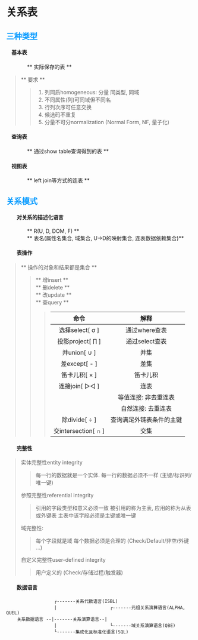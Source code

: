# 关系表
## <font color=#0099ff face="黑体">三种类型</font>
#### &emsp;基本表
&emsp;&emsp;&emsp;&emsp;** 实际保存的表 **
> ** 要求 **   
> > 1. 列同质homogeneous: 分量 同类型, 同域
> > 2. 不同属性(列)可同域但不同名
> > 3. 行列次序可任意交换
> > 4. 候选码不重复
> > 5. 分量不可分normalization (Normal Form, NF, 量子化)
#### &emsp;查询表
&emsp;&emsp;&emsp;&emsp;** 通过show table查询得到的表 **
#### &emsp;视图表
&emsp;&emsp;&emsp;&emsp;** left join等方式的连表 **
## <font color=#0099ff face="黑体">关系模式</font>
#### &emsp;&emsp;对关系的描述化语言
&emsp;&emsp;&emsp;&emsp;** R(U, D, DOM, F) **    
&emsp;&emsp;&emsp;&emsp;** 表名(属性名集合, 域集合, U->D的映射集合, 连表数据依赖集合)**
#### &emsp;&emsp;表操作
> ** 操作的对象和结果都是集合 **   
> > ** 增insert **   
> > ** 删delete **  
> > ** 改update **         
> > ** 查query **          
> > > |   命令  |    解释  |      
> > > | :-----: | :-----: |
> > > |选择select[ σ ]|通过where查表|   
> > > |投影project[ ∏ ]|通过select查表|     
> > > |并union[ ∪ ]|并集|
> > > |差except[ - ]|差集|
> > > |笛卡儿积[ × ]|笛卡儿积|
> > > |连接join[ ▷◁ ]|连表|     
> > > ||等值连接: 非去重连表|
> > > ||自然连接: 去重连表|
> > > |除divide[ ÷ ]|查询满足外链表条件的主键|
> > > |交intersection[ ∩ ]|交集|
#### &emsp;&emsp;完整性
> 实体完整性entity integrity
> > 每一行的数据就是一个实体.
> > 每一行的数据必须不一样
> > (主键/标识列/唯一键)
>       
> 参照完整性referential integrity
> > 引用的字段类型和意义必须一致
> > 被引用的称为主表, 应用的称为从表或外键表
> > 主表中该字段必须是主键或唯一键
>     
> 域完整性:
> > 每个字段就是域
> > 每个数据必须是合理的
> > (Check/Default/非空/外键 ...)
>      
> 自定义完整性user-defined integrity
> > 用户定义的
> > (Check/存储过程/触发器)
#### &emsp;&emsp;数据语言
					  ┌-------关系代数语言(ISBL)
					  |					   ┌-------元祖关系演算语言(ALPHA, QUEL)
		关系数据语言 --|-------关系演算语言--|
					  |					   └-------域关系演算语言(QBE)
					  └-------集成化且标准化语言(SQL)